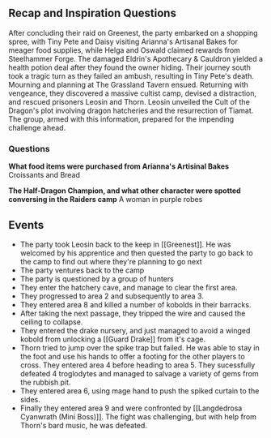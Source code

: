 ## Recap and Inspiration Questions

After concluding their raid on Greenest, the party embarked on a shopping spree, with Tiny Pete and Daisy visiting Arianna's Artisanal Bakes for meager food supplies, while Helga and Oswald claimed rewards from Steelhammer Forge. The damaged Eldrin's Apothecary & Cauldron yielded a health potion deal after they found the owner hiding. Their journey south took a tragic turn as they failed an ambush, resulting in Tiny Pete's death. Mourning and planning at The Grassland Tavern ensued. Returning with vengeance, they discovered a massive cultist camp, devised a distraction, and rescued prisoners Leosin and Thorn. Leosin unveiled the Cult of the Dragon's plot involving dragon hatcheries and the resurrection of Tiamat. The group, armed with this information, prepared for the impending challenge ahead.

### Questions

**What food items were purchased from Arianna's Artisinal Bakes**
Croissants and Bread

**The Half-Dragon Champion, and what other character were spotted conversing in the Raiders camp**
A woman in purple robes 

## Events

- The party took Leosin back to the keep in [[Greenest]]. He was welcomed by his apprentice and then quested the party to go back to the camp to find out where they're planning to go next
- The party ventures back to the camp
- The party is questioned by a group of hunters
- They enter the hatchery cave, and manage to clear the first area.
- They progressed to area 2 and subsequently to area 3.
- They entered area 8 and killed a number of kobolds in their barracks. 
- After taking the next passage, they tripped the wire and caused the ceiling to collapse. 
- They entered the drake nursery, and just managed to avoid a winged kobold from unlocking a [[Guard Drake]] from it's cage.
- Thorn tried to jump over the spike trap but failed. He was able to stay in the foot and use his hands to offer a footing for the other players to cross. They entered area 4 before heading to area 5. They sucessfully defeated 4 troglodytes and managed to salvage a variety of gems from the rubbish pit.
- They entered area 6, using mage hand to push the spiked curtain to the sides.
- Finally they entered area 9 and were confronted by [[Langdedrosa Cyanwrath (Mini Boss)]]. The fight was challenging, but with help from Thorn's bard music, he was defeated. 



